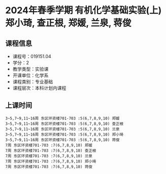 # 2024年春季学期 有机化学基础实验(上) 郑小琦, 查正根, 郑媛, 兰泉, 蒋俊






## 课程信息

- 课程号：019151.04
- 学分：2
- 教学类型：实验课
- 开课单位：化学系
- 课程类别：专业基础
- 课程层次：本科计划内课程

## 上课时间

```
3~5,7~9,11~16周 东区环资楼701-703 :5(6,7,8,9,10) 郑媛
3~5,7~9,11~16周 东区环资楼701-703 :5(6,7,8,9,10) 查正根
3~5,7~9,11~16周 东区环资楼701-703 :5(6,7,8,9,10) 兰泉
3~5,7~9,11~16周 东区环资楼701-703 :5(6,7,8,9,10) 郑小琦
3~5,7~9,11~16周 东区环资楼701-703 :5(6,7,8,9,10) 蒋俊
7周 东区环资楼701-703 :7(6,7,8,9,10) 郑媛
7周 东区环资楼701-703 :7(6,7,8,9,10) 查正根
7周 东区环资楼701-703 :7(6,7,8,9,10) 兰泉
7周 东区环资楼701-703 :7(6,7,8,9,10) 郑小琦
7周 东区环资楼701-703 :7(6,7,8,9,10) 蒋俊
```


